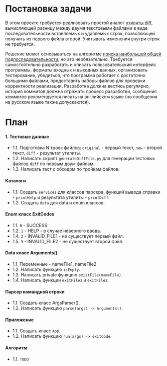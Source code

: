 # Постановка задачи

В этом проекте требуется реализовать простой аналог [утилиты diff](https://ru.wikipedia.org/wiki/Diff),
вычисляющей разницу между двумя текстовыми файлами в виде последовательности вставляемых и удаляемых строк,
позволяющей получить из первого файла второй. Учитывать изменения внутри строк не требуется.

Решение может основываться на алгоритме [поиска наибольшей общей подпоследовательности](https://en.wikipedia.org/wiki/Longest_common_subsequence_problem), 
но это необязательно. Требуется самостоятельно разработать и описать пользовательский 
интерфейс программы, форматы входных и выходных данных, организовать тестирование, убедиться, 
что программа работает с достаточно большими файлами, предоставить наборы файлов для проверки 
корректности реализации. Разработка должна вестись регулярно, история коммитов должна отражать 
процесс разработки, сообщения коммитов рекомендуется писать на английском языке 
(но сообщения на русском языке также допускаются).

# План
#### 1. Тестовые данные
- 1.1. Подготовка N троек файлов: `original` - первый текст, `new` - второй текст, `diff` - результат утилиты.
- 1.2. Написать скрипт `generateDiffFile.py` для генерации тестовых файлов `diff` по первым двум файлам.
- 1.3. Написать тест с обходом по тройкам файлов.

#### Каталоги
- 1.1. Создать `services` для классов парсера, функций вывода справки - `printHelp` и результата утилиты - `printDiff`.
- 1.2. Создать `data` для data и enum классов.

#### Enum класс ExitCodes
- 1.1. `0` - SUCCESS.
- 1.2. `1` - HELP - в случае неверного ввода.
- 1.4. `2` - INVALID_FILE1 - не существует первый файл.
- 1.5. `3` - INVALID_FILE2 - не существует второй файл.

#### Data класс Arguments()
- 1.1. Переменные - nameFile1, nameFile2
- 1.2. Написать функцию `isEmpty`.
- 1.3. Написать private функцию `existFile(nameFile)`.
- 1.4. Написать функции `exitFile1` и `exitFile2`.

#### Парсер командной строки
- 1.1. Создать класс ArgsParser().
- 1.2. Написать функцию `parse(args) -> Arguments()`.

#### Приложение
- 1.1. Создать класс `App`.
- 1.2. Написать функцию `run(args) -> exitCode`.

#### Алгоритм
- 1.1. `TODO`


 
